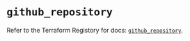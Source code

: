 # `github_repository`

Refer to the Terraform Registory for docs: [`github_repository`](https://registry.terraform.io/providers/integrations/github/5.26.0/docs/resources/repository).
